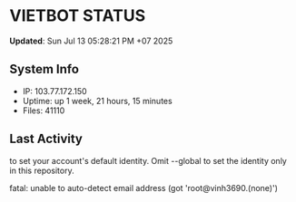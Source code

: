 # VIETBOT STATUS
**Updated**: Sun Jul 13 05:28:21 PM +07 2025

## System Info
- IP: 103.77.172.150
- Uptime: up 1 week, 21 hours, 15 minutes
- Files: 41110

## Last Activity

to set your account's default identity.
Omit --global to set the identity only in this repository.

fatal: unable to auto-detect email address (got 'root@vinh3690.(none)')
